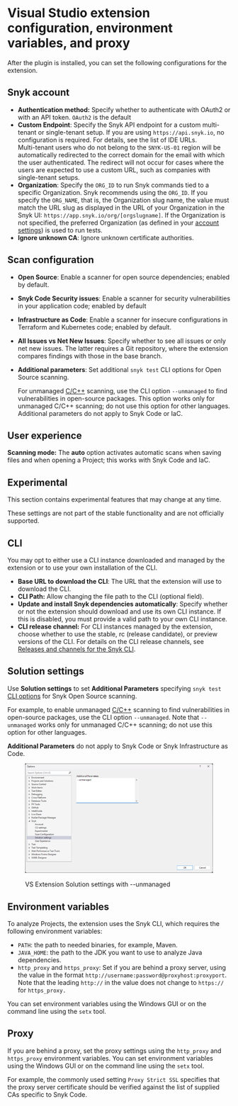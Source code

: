 # Visual Studio extension configuration, environment variables, and proxy

After the plugin is installed, you can set the following configurations for the extension.

## Snyk account <a href="#snyk-account" id="snyk-account"></a>

* **Authentication method:** Specify whether to authenticate with OAuth2 or with an API token. `OAuth2` is the default
* **Custom Endpoint**: Specify the Snyk API endpoint for a custom multi-tenant or single-tenant setup. If you are using `https://api.snyk.io`, no configuration is required. For details, see the list of IDE URLs.\
  Multi-tenant users who do not belong to the `SNYK-US-01` region will be automatically redirected to the correct domain for the email with which the user authenticated. The redirect will not occur for cases where the users are expected to use a custom URL, such as companies with single-tenant setups.
* **Organization**: Specify the `ORG_ID` to run Snyk commands tied to a specific Organization. Snyk recommends using the `ORG_ID`. If you specify the `ORG_NAME`, that is, the Organization slug name, the value must match the URL slug as displayed in the URL of your Organization in the Snyk UI: `https://app.snyk.io/org/[orgslugname]`. If the Organization is not specified, the preferred Organization (as defined in your [account settings](https://app.snyk.io/account)) is used to run tests.
* **Ignore unknown CA**: Ignore unknown certificate authorities.

## Scan configuration <a href="#scan-configuration" id="scan-configuration"></a>

* **Open Source**: Enable a scanner for open source dependencies; enabled by default.
* **Snyk Code Security issues**: Enable a scanner for security vulnerabilities in your application code; enabled by default
* **Infrastructure as Code**: Enable a scanner for insecure configurations in Terraform and Kubernetes code; enabled by default.
* **All Issues vs Net New Issues**: Specify whether to see all issues or only net new issues. The latter requires a Git repository, where the extension compares findings with those in the base branch.
*   **Additional parameters**: Set additional `snyk test` CLI options for Open Source scanning.

    For unmanaged [C/C++](../../../supported-languages-package-managers-and-frameworks/c-c++/) scanning, use the CLI option `--unmanaged` to find vulnerabilities in open-source packages. This option works only for unmanaged C/C++ scanning; do not use this option for other languages. Additional parameters do not apply to Snyk Code or IaC.

## User experience

**Scanning mode:** The **auto** option activates automatic scans when saving files and when opening a Project; this works with Snyk Code and IaC.

## Experimental

This section contains experimental features that may change at any time.&#x20;

These settings are not part of the stable functionality and are not officially supported. &#x20;

## CLI

You may opt to either use a CLI instance downloaded and managed by the extension or to use your own installation of the CLI.

* **Base URL to download the CLI**: The URL that the extension will use to download the CLI.
* **CLI Path:** Allow changing the file path to the CLI (optional field).
* **Update and install Snyk dependencies automatically**: Specify whether or not the extension should download and use its own CLI instance. If this is disabled, you must provide a valid path to your own CLI instance.
* **CLI release channel:** For CLI instances managed by the extension, choose whether to use the stable, rc (release candidate), or preview versions of the CLI. For details on the CLI release channels, see [Releases and channels for the Snyk CLI](../../../snyk-cli/releases-and-channels-for-the-snyk-cli.md).

## Solution settings

Use **Solution settings** to set **Additional Parameters** specifying `snyk test` [CLI options](../../../snyk-cli/commands/test.md) for Snyk Open Source scanning.&#x20;

For example, to enable unmanaged [C/C++](../../../supported-languages-package-managers-and-frameworks/c-c++/) scanning to find vulnerabilities in open-source packages, use the CLI option `--unmanaged`. Note that `--unmanaged` works only for unmanaged C/C++ scanning; do not use this option for other languages.&#x20;

**Additional Parameters** do not apply to Snyk Code or Snyk Infrastructure as Code.&#x20;

<div data-full-width="false"><figure><img src="../../../.gitbook/assets/Screenshot 2025-01-08 164652.png" alt=""><figcaption><p>VS Extension Solution settings with --unmanaged</p></figcaption></figure></div>

## Environment variables

To analyze Projects, the extension uses the Snyk CLI, which requires the following environment variables:

* `PATH`: the path to needed binaries, for example, Maven.
* `JAVA_HOME`: the path to the JDK you want to use to analyze Java dependencies.
* `http_proxy` and `https_proxy`: Set if you are behind a proxy server, using the value in the format `http://username:password@proxyhost:proxyport`.\
  Note that the leading `http://` in the value does not change to `https://` for `https_proxy.`

You can set environment variables using the Windows GUI or on the command line using the `setx` tool.

## Proxy <a href="#proxy" id="proxy"></a>

If you are behind a proxy, set the proxy settings using the `http_proxy` and `https_proxy` environment variables. You can set environment variables using the Windows GUI or on the command line using the `setx` tool.

For example, the commonly used setting `Proxy Strict SSL` specifies that the proxy server certificate should be verified against the list of supplied CAs specific to Snyk Code.
